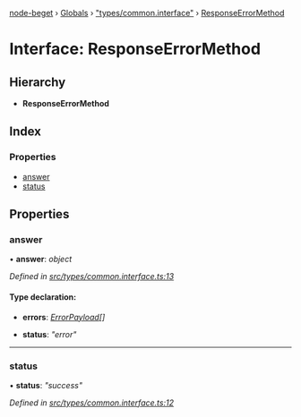 [node-beget](../README.md) › [Globals](../globals.md) › ["types/common.interface"](../modules/_types_common_interface_.md) › [ResponseErrorMethod](_types_common_interface_.responseerrormethod.md)

# Interface: ResponseErrorMethod

## Hierarchy

* **ResponseErrorMethod**

## Index

### Properties

* [answer](_types_common_interface_.responseerrormethod.md#answer)
* [status](_types_common_interface_.responseerrormethod.md#status)

## Properties

###  answer

• **answer**: *object*

*Defined in [src/types/common.interface.ts:13](https://github.com/olehcambel/node-beget/blob/fcfb1e8/src/types/common.interface.ts#L13)*

#### Type declaration:

* **errors**: *[ErrorPayload](_types_common_interface_.errorpayload.md)[]*

* **status**: *"error"*

___

###  status

• **status**: *"success"*

*Defined in [src/types/common.interface.ts:12](https://github.com/olehcambel/node-beget/blob/fcfb1e8/src/types/common.interface.ts#L12)*

